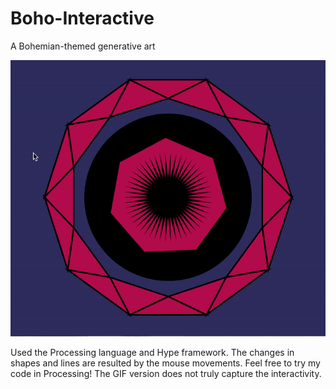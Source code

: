 # Boho-Interactive
A Bohemian-themed generative art

![alt tag](https://github.com/Samihaamin/Boho-Interactive/blob/master/BohoInteractive.gif)

Used the Processing language and Hype framework. The changes in shapes and lines are resulted by the mouse movements. Feel free to try my code in Processing! The GIF version does not truly capture the interactivity.
